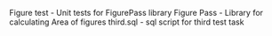 Figure test - Unit tests for FigurePass library
Figure Pass - Library for calculating Area of figures
third.sql - sql script for third test task
